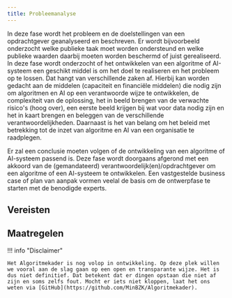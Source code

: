 ```yaml
--- 
title: Probleemanalyse
---
```


In deze fase wordt het probleem en de doelstellingen van een opdrachtgever geanalyseerd en beschreven. 
Er wordt bijvoorbeeld onderzocht welke publieke taak moet worden ondersteund en welke publieke waarden daarbij moeten worden beschermd of juist gerealiseerd. 
In deze fase wordt onderzocht of het ontwikkelen van een algoritme of AI-systeem een geschikt middel is om het doel te realiseren en het probleem op te lossen.
Dat hangt van verschillende zaken af. 
Hierbij kan worden gedacht aan de middelen (capaciteit en financiële middelen) die nodig zijn om algoritmen en AI op een verantwoorde wijze te ontwikkelen, de complexiteit van de oplossing, het in beeld brengen van de verwachte risico's (hoog over), een eerste beeld krijgen bij wat voor data nodig zijn en het in kaart brengen en beleggen van de verschillende verantwoordelijkheden. 
Daarnaast is het van belang om het beleid met betrekking tot de inzet van algoritme en AI van een organisatie te raadplegen.  

Er zal een conclusie moeten volgen of de ontwikkeling van een algoritme of AI-systeem passend is. 
Deze fase wordt doorgaans afgerond met een akkoord van de (gemandateerd) verantwoordelijk(en)/opdrachtgever om een algoritme of een AI-systeem te ontwikkelen. 
Een vastgestelde business case of plan van aanpak vormen veelal de basis om de ontwerpfase te starten met de benodigde experts. 

## Vereisten

<!-- list_vereisten levenscyclus/probleemanalyse -->

## Maatregelen

<!-- list_maatregelen levenscyclus/probleemanalyse -->


!!! info "Disclaimer"

    Het Algoritmekader is nog volop in ontwikkeling. Op deze plek willen we vooral aan de slag gaan op een open en transparante wijze. Het is dus niet definitief. Dat betekent dat er dingen opstaan die niet af zijn en soms zelfs fout. Mocht er iets niet kloppen, laat het ons weten via [GitHub](https://github.com/MinBZK/Algoritmekader).
